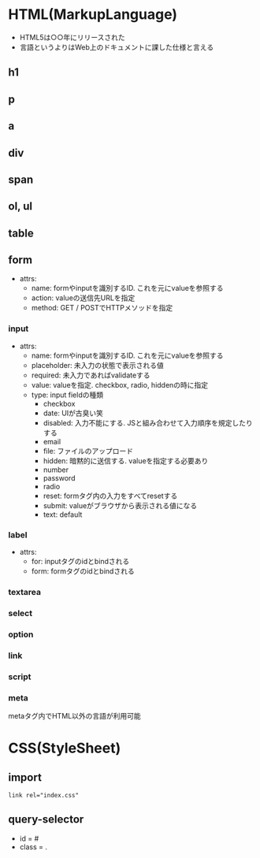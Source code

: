 
# HTML(MarkupLanguage)

- HTML5は○○年にリリースされた
- 言語というよりはWeb上のドキュメントに課した仕様と言える

## h1
## p

## a

## div
## span

## ol, ul

## table
## form

- attrs: 
  - name: formやinputを識別するID. これを元にvalueを参照する
  - action: valueの送信先URLを指定
  - method: GET / POSTでHTTPメソッドを指定

### input

- attrs:
  - name: formやinputを識別するID. これを元にvalueを参照する
  - placeholder: 未入力の状態で表示される値
  - required: 未入力であればvalidateする
  - value: valueを指定. checkbox, radio, hiddenの時に指定
  - type: input fieldの種類
    - checkbox
    - date: UIが古臭い笑
    - disabled: 入力不能にする. JSと組み合わせて入力順序を規定したりする
    - email
    - file: ファイルのアップロード
    - hidden: 暗黙的に送信する. valueを指定する必要あり
    - number
    - password
    - radio
    - reset: formタグ内の入力をすべてresetする
    - submit: valueがブラウザから表示される値になる
    - text: default

### label

- attrs: 
  - for: inputタグのidとbindされる
  - form: formタグのidとbindされる

### textarea
### select
### option

### link
### script
### meta

metaタグ内でHTML以外の言語が利用可能


# CSS(StyleSheet)

## import

```html: index.html
link rel="index.css"
```

## query-selector

- id = #
- class = .


